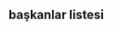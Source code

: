 <!DOCTYPE html>
<html>
<body>
    <h2>başkanlar listesi</h2>
    <p id="demo"></p>
    <script>
    let text = '{"baskanlar":[' +
    '{"baskan":"berat","soyadi":"a" },' +
    '{"baskan":"nazar","soyadi":"b" },' +
    '{"baskan":"ecesu","soyadi":"c" },' +
    '{"baskan":"ahmet","soyadi":"d" },' +
    '{"baskan":"emre","soyadi": "e" }]}'; 

    const obj = JSON.parse(text);
    let output = "";

    for (let i = 0; i < obj.baskanlar.length; i++) {
        output += i + ": " + obj.baskanlar[i].baskan + " " + obj.baskanlar[i].soyadi + "<br>";
    }

    document.getElementById("demo").innerHTML = output;
    </script>
</body>
</html>
